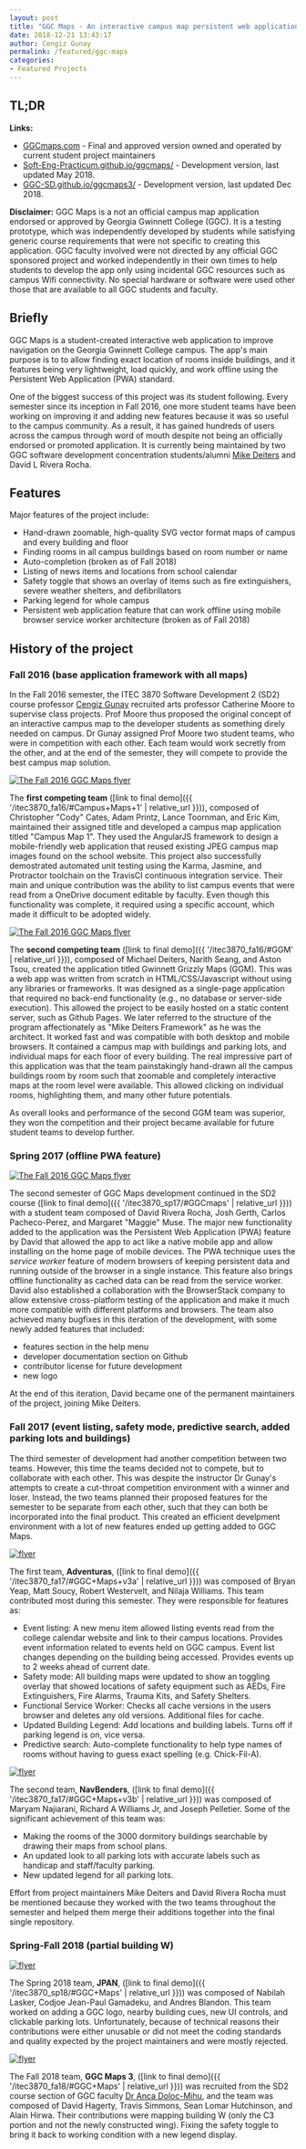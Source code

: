 ```yaml
---
layout: post
title: "GGC Maps - An interactive campus map persistent web application"
date: 2018-12-21 13:43:17
author: Cengiz Gunay
permalink: /featured/ggc-maps
categories:
- Featured Projects
---
```


<h2 class="project-title">TL;DR</h2>

**Links:**

- [GGCmaps.com](http://ggcmaps.com) - Final and approved version owned and operated by current student project maintainers
- [Soft-Eng-Practicum.github.io/ggcmaps/](https://soft-eng-practicum.github.io/ggcmaps/) - Development version, last updated May 2018.
- [GGC-SD.github.io/ggcmaps3/](https://ggc-sd.github.io/ggcmaps3/) - Development version, last updated Dec 2018.

**Disclaimer:** GGC Maps is a not an official campus map application
endorsed or approved by Georgia Gwinnett College (GGC). It is a
testing prototype, which was independently developed by students while
satisfying generic course requirements that were not specific to
creating this application. GGC faculty involved were not directed by
any official GGC sponsored project and worked independently in their
own times to help students to develop the app only using incidental
GGC resources such as campus Wifi connectivity. No special hardware or
software were used other those that are available to all GGC students
and faculty.

<h2 class="project-title">Briefly</h2>

GGC Maps is a student-created interactive web application to improve
navigation on the Georgia Gwinnett College campus. The app's main
purpose is to to allow finding exact location of rooms inside
buildings, and it features being very lightweight, load quickly, and
work offline using the Persistent Web Application (PWA) standard.

One of the biggest success of this project was its student
following. Every semester since its inception in Fall 2016, one more
student teams have been working on improving it and adding new
features because it was so useful to the campus community. As a
result, it has gained hundreds of users across the campus through word
of mouth despite not being an officially endorsed or promoted
application. It is currently being maintained by two GGC software
development concentration
students/alumni [Mike Deiters](http://deiters.me) and David
L Rivera Rocha.

<h2 class="project-title">Features</h2>

Major features of the project include:

- Hand-drawn zoomable, high-quality SVG vector format maps of campus
  and every building and floor
- Finding rooms in all campus buildings based on room number or name 
- Auto-completion (broken as of Fall 2018)
- Listing of news items and locations from school calendar
- Safety toggle that shows an overlay of items such as fire
  extinguishers, severe weather shelters, and defibrillators
- Parking legend for whole campus
- Persistent web application feature that can work offline using
  mobile browser service worker architecture (broken as of Fall 2018)

<h2 class="project-title">History of the project</h2>

<h3 class="project-title">Fall 2016 (base application framework with all maps)</h3>

In the Fall 2016 semester, the ITEC 3870 Software Development 2 (SD2)
course professor 
[Cengiz Gunay](http://www.ggc.edu/about-ggc/directory/cengiz-gunay)
recruited arts professor Catherine Moore to supervise class
projects. Prof Moore thus proposed the original concept of an
interactive campus map to the developer students as something direly
needed on campus. Dr Gunay assigned Prof Moore two student teams, who
were in competition with each other. Each team would work secretly
from the other, and at the end of the semester, they will compete to
provide the best campus map solution.

<a id="lightgallery" 
	href="{{ '/itec3870_fa16/images/flyer-campusmaps1.png' | relative_url }}">
<img class="logo-thumb" title="The Fall 2016 GGC Maps flyer" 
	src="{{ '/itec3870_fa16/images/thumb-flyer-campusmaps1.png' | relative_url }}"/></a>

The **first competing team**
([link to final demo]({{ '/itec3870_fa16/#Campus+Maps+1' | relative_url }})),
composed of Christopher "Cody" Cates, Adam Printz, Lance Toornman, and
Eric Kim, maintained their assigned title and developed a campus map
application titled "Campus Map 1". They used the AngularJS framework
to design a mobile-friendly web application that reused existing JPEG
campus map images found on the school website. This project also
successfully demostrated automated unit testing using the Karma,
Jasmine, and Protractor toolchain on the TravisCI continuous
integration service. Their main and unique contribution was the
ability to list campus events that were read from a OneDrive document
editable by faculty. Even though this functionality was complete, it
required using a specific account, which made it difficult to be
adopted widely.

<a id="lightgallery" href="{{ '/itec3870_fa16/images/flyer-GGM.png' | relative_url }}">
<img class="logo-thumb" title="The Fall 2016 GGC Maps flyer" 
	src="{{ '/itec3870_fa16/images/thumb-flyer-GGM.png' | relative_url }}"/></a>

The **second competing team**
([link to final demo]({{ '/itec3870_fa16/#GGM' | relative_url }})), composed
of Michael Deiters, Narith Seang, and Aston Tsou, created the
application titled Gwinnett Grizzly Maps (GGM). This was a web app was
written from scratch in HTML/CSS/Javascript without using any
libraries or frameworks. It was designed as a single-page application
that required no back-end functionality (e.g., no database or
server-side execution). This allowed the project to be easily hosted
on a static content server, such as Github Pages. We later referred to
the structure of the program affectionately as "Mike Deiters
Framework" as he was the architect. It worked fast and was compatible
with both desktop and mobile browsers. It contained a campus map with
buildings and parking lots, and individual maps for each floor of
every building. The real impressive part of this application was that
the team painstakingly hand-drawn all the campus buildings room by
room such that zoomable and completely interactive maps at the room
level were available. This allowed clicking on individual rooms,
highlighting them, and many other future potentials.

As overall looks and performance of the second GGM team was superior,
they won the competition and their project became available for future
student teams to develop further.

<h3 class="project-title">Spring 2017 (offline PWA feature) </h3>

<a id="lightgallery" 
	href="{{ '/itec3870_sp17/images/flyer-ggcmaps.png' | relative_url }}">
<img class="logo-thumb" title="The Fall 2016 GGC Maps flyer" 
	src="{{ '/itec3870_sp17/images/thumb-flyer-ggcmaps.png' | relative_url }}"/></a>

The second semester of GGC Maps development continued in the SD2
course
([link to final demo]({{ '/itec3870_sp17/#GGCmaps' | relative_url }})) with
a student team composed of David Rivera Rocha, Josh Gerth, Carlos
Pacheco-Perez, and Margaret "Maggie" Muse. The major new functionality
added to the application was the Persistent Web Application (PWA)
feature by David that allowed the app to act like a native mobile app
and allow installing on the home page of mobile devices. The PWA
technique uses the _service worker_ feature of modern browsers of
keeping persistent data and running outside of the browser in a single
instance. This feature also brings offline functionality as cached
data can be read from the service worker. David also established a
collaboration with the BrowserStack company to allow extensive
cross-platform testing of the application and make it much more
compatible with different platforms and browsers. The team also
achieved many bugfixes in this iteration of the development, with some
newly added features that included:

- features section in the help menu
- developer documentation section on Github
- contributor license for future development
- new logo

At the end of this iteration, David became one of the permanent
maintainers of the project, joining Mike Deiters.

<h3 class="project-title">Fall 2017 (event listing, safety mode, predictive search, added parking lots and buildings) </h3>

The third semester of development had another competition between two
teams. However, this time the teams decided not to compete, but to
collaborate with each other. This was despite the instructor Dr
Gunay's attempts to create a cut-throat competition environment with a
winner and loser. Instead, the two teams planned their proposed
features for the semester to be separate from each other, such that
they can both be incorporated into the final product. This created an
efficient develpment environment with a lot of new features ended up
getting added to GGC Maps.

<a id="lightgallery" 
	href="{{ '/itec3870_fa17/images/flyer-ggcmaps-adventuras-new.jpg' | relative_url }}">
<img class="logo-thumb" title="flyer" 
	src="{{ '/itec3870_fa17/images/thumb-flyer-ggcmaps-adventuras-new.jpg' | relative_url }}"/></a>

The first team, **Adventuras**,
([link to final demo]({{ '/itec3870_fa17/#GGC+Maps+v3a' | relative_url }}))
was composed of Bryan Yeap, Matt Soucy, Robert Westervelt, and Nilaja
Williams. This team contributed most during this semester. They were
responsible for features as:

- Event listing: A new menu item allowed listing events read from the
  college calendar website and link to their campus
  locations. Provides event information related to events held on GGC
  campus. Event list changes depending on the building being
  accessed. Provides events up to 2 weeks ahead of current date.
- Safety mode: All building maps were updated to show an toggling
  overlay that showed locations of safety equipment such as AEDs, Fire
  Extinguishers, Fire Alarms, Trauma Kits, and Safety Shelters.
- Functional Service Worker: Checks all cache versions in the users
  browser and deletes any old versions. Additional files for cache.
- Updated Building Legend: Add locations and building labels. Turns
  off if parking legend is on, vice versa.
- Predictive search: Auto-complete functionality to help type names of
  rooms without having to guess exact spelling (e.g. Chick-Fil-A).

<a id="lightgallery" 
	href="{{ '/itec3870_fa17/images/flyer-ggcmaps-navbenders.jpg' | relative_url }}">
<img class="logo-thumb" title="flyer" 
	src="{{ '/itec3870_fa17/images/thumb-flyer-ggcmaps-navbenders.jpg' | relative_url }}"/></a>

The second team, **NavBenders**,
([link to final demo]({{ '/itec3870_fa17/#GGC+Maps+v3b' | relative_url }}))
was composed of Maryam Najiarani, Richard A Williams Jr, and Joseph
Pelletier. Some of the significant achievement of this team was:

- Making the rooms of the 3000 dormitory buildings
searchable by drawing their maps from school plans. 
- An updated look to all parking lots with accurate labels such as
handicap and staff/faculty parking. 
- New updated legend for all parking lots.

Effort from project maintainers Mike Deiters and David Rivera Rocha
must be mentioned because they worked with the two teams throughout
the semester and helped them merge their additions together into the
final single repository.

<h3 class="project-title">Spring-Fall 2018 (partial building W) </h3>

<a id="lightgallery" 
	href="{{ '/itec3870_sp18/images/flyer-ggcmaps.png' | relative_url }}">
<img class="logo-thumb" title="flyer" 
	src="{{ '/itec3870_sp18/images/thumb-flyer-ggcmaps.png' | relative_url }}"/></a>

The Spring 2018 team, **JPAN**,
([link to final demo]({{ '/itec3870_sp18/#GGC+Maps' | relative_url }})) was
composed of Nabilah Lasker, Codjoe Jean-Paul Gamadeku, and Andres
Blandon. This team worked on adding a GGC logo, nearby building cues,
new UI controls, and clickable parking lots. Unfortunately, because of
technical reasons their contributions were either unusable or did not
meet the coding standards and quality expected by the project
maintainers and were mostly rejected.

<p style="clear: left;"></p>

<a id="lightgallery" 
	href="{{ '/itec3870_fa18/images/flyer-ggcmaps3.png' | relative_url }}">
<img class="logo-thumb" title="flyer" 
	src="{{ '/itec3870_fa18/images/thumb-flyer-ggcmaps3.png' | relative_url }}"/></a>

The Fall 2018 team, **GGC Maps 3**,
([link to final demo]({{ '/itec3870_fa18/#GGC+Maps' | relative_url }})) was
recruited from the SD2 course section of GGC
faculty
[Dr Anca Doloc-Mihu](http://www.ggc.edu/about-ggc/directory/anca-doloc-mihu),
and the team was composed of David Hagerty, Travis Simmons, Sean Lomar
Hutchinson, and Alain Hirwa. Their contributions were mapping building W
(only the C3 portion and not the newly constructed wing). Fixing the safety
toggle to bring it back to working condition with a new legend display.

  <!-- lightgallery -->
  <script src="https://cdn.jsdelivr.net/lightgallery/1.3.7/js/lightgallery.min.js"></script>
  <script src="https://cdn.jsdelivr.net/g/lg-zoom"></script>

  <script type="text/javascript">
    $(document).ready(function() {
      // LightGallery
      $("body").lightGallery({
	zoom: true,
	selector: 'a#lightgallery',
	selectWithin: 'body'
      });
    });
  </script>
